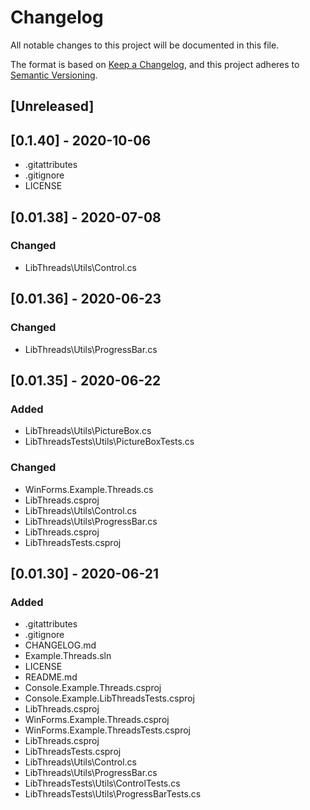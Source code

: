 ﻿# Changelog
All notable changes to this project will be documented in this file.

The format is based on [Keep a Changelog](https://keepachangelog.com/en/1.0.0/),
and this project adheres to [Semantic Versioning](https://semver.org/spec/v2.0.0.html).

## [Unreleased]

## [0.1.40] - 2020-10-06
- .gitattributes
- .gitignore
- LICENSE

## [0.01.38] - 2020-07-08
### Changed
- LibThreads\Utils\Control.cs

## [0.01.36] - 2020-06-23
### Changed
- LibThreads\Utils\ProgressBar.cs

## [0.01.35] - 2020-06-22
### Added
- LibThreads\Utils\PictureBox.cs
- LibThreadsTests\Utils\PictureBoxTests.cs
### Changed
-  WinForms.Example.Threads.cs
- LibThreads.csproj
- LibThreads\Utils\Control.cs
- LibThreads\Utils\ProgressBar.cs
- LibThreads.csproj
- LibThreadsTests.csproj

## [0.01.30] - 2020-06-21
### Added
- .gitattributes
- .gitignore
- CHANGELOG.md
- Example.Threads.sln
- LICENSE
- README.md
- Console.Example.Threads.csproj
- Console.Example.LibThreadsTests.csproj
- LibThreads.csproj
- WinForms.Example.Threads.csproj
- WinForms.Example.ThreadsTests.csproj
- LibThreads.csproj
- LibThreadsTests.csproj
- LibThreads\Utils\Control.cs
- LibThreads\Utils\ProgressBar.cs
- LibThreadsTests\Utils\ControlTests.cs
- LibThreadsTests\Utils\ProgressBarTests.cs
